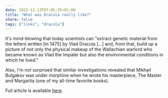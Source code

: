 ```yaml
---
date: 2022-12-13T07:05:25+01:00
title: "What was Dracula really like?"
share: false
tags: ["links", "dracula"]
---
```

It's mind-blowing that today scientists can "extract genetic material from the
letters written [in 1475] by Vlad Dracula [...] and, from that, build up a
picture of not only the physical makeup of the Wallachian warlord who became
known as Vlad the Impaler but also the environmental conditions in which he
lived."

Also, I'm *not* surprised that similar investigations revealed that Mikhail
Bulgakov was under morphine when he wrote his masterpiece, The Master and
Margarita (one of my all-time favorite books).

Full article is available [here](https://www.theguardian.com/books/2022/dec/11/dracula-vlad-the-impaler-letter-protein-clues).



 [rss]: https://nicolaiarocci.com/index.xml
 [tw]: http://twitter.com/nicolaiarocci
 [nl]: https://buttondown.email/nicolaiarocci
